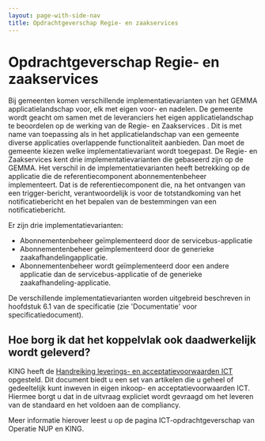 ```yaml
---
layout: page-with-side-nav
title: Opdrachtgeverschap Regie- en zaakservices
---
```

# Opdrachtgeverschap Regie- en zaakservices

Bij gemeenten komen verschillende implementatievarianten van het GEMMA applicatielandschap voor, elk met eigen voor- en nadelen. De gemeente wordt geacht om samen met de leveranciers het eigen applicatielandschap te beoordelen op de werking van de Regie- en Zaakservices . Dit is met name van toepassing als in het applicatielandschap van een gemeente diverse applicaties overlappende functionaliteit aanbieden. Dan moet de gemeente kiezen welke implementatievariant wordt toegepast. De Regie- en Zaakservices kent drie implementatievarianten die gebaseerd zijn op de GEMMA. Het verschil in de implementatievarianten heeft betrekking op de applicatie die de referentiecomponent abonnementenbeheer implementeert. Dat is de referentiecomponent die, na het ontvangen van een trigger-bericht, verantwoordelijk is voor de totstandkoming van het notificatiebericht en het bepalen van de bestemmingen van een notificatiebericht.

Er zijn drie implementatievarianten:

* Abonnementenbeheer geïmplementeerd door de servicebus-applicatie
* Abonnementenbeheer geïmplementeerd door de generieke zaakafhandelingapplicatie.
* Abonnementenbeheer wordt geïmplementeerd door een andere applicatie dan de servicebus-applicatie of de generieke zaakafhandeling-applicatie.

De verschillende implementatievarianten worden uitgebreid beschreven in hoofdstuk 6.1 van de specificatie (zie 'Documentatie' voor specificatiedocument).

## Hoe borg ik dat het koppelvlak ook daadwerkelijk wordt geleverd?
KING heeft de [Handreiking leverings- en acceptatievoorwaarden ICT](documenten/130131_Leverings_en_acceptatievoorwaarden_versie_2_Definitief.pdf) opgesteld. Dit document biedt u een set van artikelen die u geheel of gedeeltelijk kunt inweven in eigen inkoop- en acceptatievoorwaarden ICT. Hiermee borgt u dat in de uitvraag expliciet wordt gevraagd om het leveren van de standaard en het voldoen aan de compliancy.

Meer informatie hierover leest u op de pagina ICT-opdrachtgeverschap van Operatie NUP en KING.
